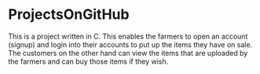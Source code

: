 # ProjectsOnGitHub
This is a project written in C. This enables the farmers to open an account (signup) and login into their accounts to put up the items they have on sale. The customers on the other hand can view the items that are uploaded by the farmers and can buy those items if they wish. 
